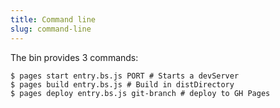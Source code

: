 ```yaml
---
title: Command line
slug: command-line
---
```


The bin provides 3 commands:

```console
$ pages start entry.bs.js PORT # Starts a devServer
$ pages build entry.bs.js # Build in distDirectory
$ pages deploy entry.bs.js git-branch # deploy to GH Pages
```
